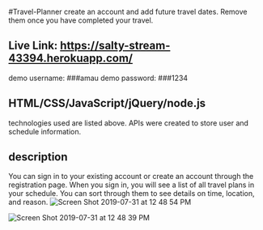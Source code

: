 #Travel-Planner
create an account and add future travel dates. Remove them once you have completed your travel.

## Live Link: https://salty-stream-43394.herokuapp.com/
demo username:
###amau
demo password: 
###1234

## HTML/CSS/JavaScript/jQuery/node.js
technologies used are listed above. APIs were created to store user and schedule information.

## description 
You can sign in to your existing account or create an account through the registration page. When you sign in, you will see a list of all travel plans in your schedule. You can sort through them to see details on time, location, and reason. 
![Screen Shot 2019-07-31 at 12 48 54 PM](https://user-images.githubusercontent.com/39566379/62246370-7977fa00-b3b1-11e9-8d80-da646bde2eab.png)

![Screen Shot 2019-07-31 at 12 48 39 PM](https://user-images.githubusercontent.com/39566379/62246375-7b41bd80-b3b1-11e9-827c-cfeb7db2380d.png)
